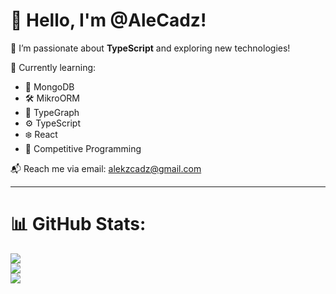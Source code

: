 # 👋 Hello, I'm @AleCadz!

🚀 I’m passionate about **TypeScript** and exploring new technologies!

🌱 Currently learning:
- 🔗 MongoDB
- 🛠 MikroORM
- 🎯 TypeGraph
- ⚙️ TypeScript
- ❄️ React
- 🧠 Competitive Programming

📬 Reach me via email: [alekzcadz@gmail.com](mailto:alekzcadz@gmail.com)

---

# 📊 GitHub Stats:
![](https://github-readme-stats.vercel.app/api?username=AleCadz&theme=radical&hide_border=false&include_all_commits=false&count_private=false)<br/>
![](https://github-readme-streak-stats.herokuapp.com/?user=AleCadz&theme=radical&hide_border=false)<br/>
![](https://github-readme-stats.vercel.app/api/top-langs/?username=AleCadz&theme=radical&hide_border=false&include_all_commits=false&count_private=false&layout=compact)
